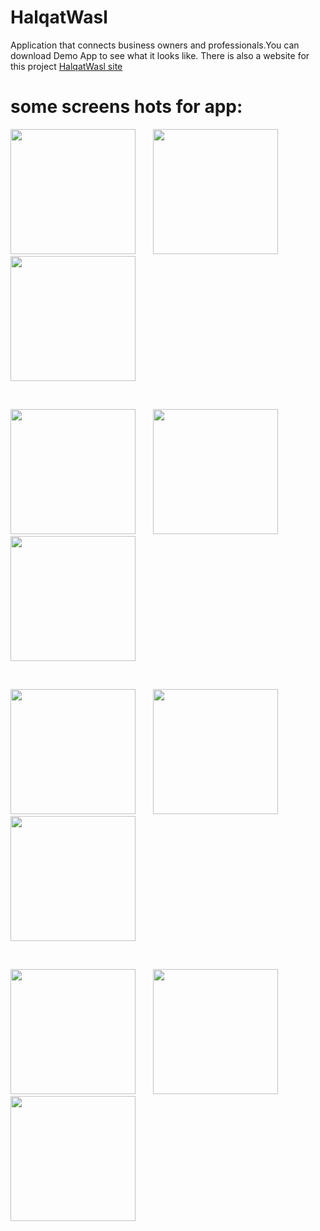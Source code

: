 # HalqatWasl

 Application that connects business owners and professionals.You can download Demo App to see what it looks like.
There is also a website for this project [HalqatWasl site](https://github.com/HalqatWasl/l9/tree/kjk)



# some screens  hots for app:

<p float="left">
  <img src="https://user-images.githubusercontent.com/118615324/202890097-e9accbe8-d1eb-4d4d-aa09-ecfb8de918cd.png" width="200" hight="200"  />
  &nbsp; &nbsp; &nbsp; 
    <img src="https://user-images.githubusercontent.com/118615324/202890104-661f6aff-d6b2-4d7e-8a04-8e5b9d2a09bf.png" width="200" hight="200" />
  &nbsp; &nbsp; &nbsp; 
    <img src="https://user-images.githubusercontent.com/118615324/202890113-ce6d6c32-92c7-4cd9-9c23-fb9114fff334.png" width="200" hight="200"/>
</p>
<br>
<p float="left">
  <img src="https://user-images.githubusercontent.com/118615324/202890121-c3475e38-6438-4060-b668-1b772bd5c217.png" width="200" hight="200"  />
  &nbsp; &nbsp; &nbsp; 
    <img src="https://user-images.githubusercontent.com/118615324/202890152-978d5b6f-45a7-4dec-be4c-c8e95ad8496e.png" width="200" hight="200" />
  &nbsp; &nbsp; &nbsp; 
    <img src="https://user-images.githubusercontent.com/118615324/202890175-7b436a34-8645-4ec0-be00-b0acee0b0166.png" width="200" hight="200" />
</p>
<br>
<p float="left">
  <img src="https://user-images.githubusercontent.com/118615324/202890182-635dde31-4eca-46cc-a4f3-9221127e09a5.png" width="200" hight="200"  />
  &nbsp; &nbsp; &nbsp; 
    <img src="https://user-images.githubusercontent.com/118615324/202890223-556fb075-3cad-4877-a64c-bf1745ea7bbc.png" width="200" hight="200" />
  &nbsp; &nbsp; &nbsp; 
    <img src="https://user-images.githubusercontent.com/118615324/202890316-34fac4f9-8408-425a-88ed-9de67dded8f7.png" width="200" hight="200" />
</p>
<br>
<p float="left">
  <img src="https://user-images.githubusercontent.com/118615324/202915847-72233d72-e678-48a1-abcc-e316ea050b6f.png" width="200" hight="200"  />
  &nbsp; &nbsp; &nbsp; 
    <img src="https://user-images.githubusercontent.com/118615324/202915863-7d7feb0a-6056-441e-aec7-6aaac48c187f.png" width="200" hight="200" />
  &nbsp; &nbsp; &nbsp; 
    <img src="https://user-images.githubusercontent.com/118615324/202915893-84cf7bef-4c24-4222-8488-a423eb933517.png" width="200" hight="200" />
</p>


